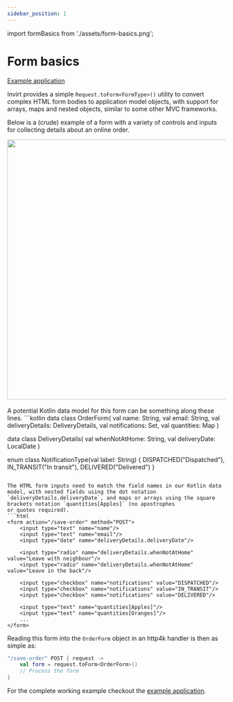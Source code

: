 ```yaml
---
sidebar_position: 1
---
```

import formBasics from './assets/form-basics.png';

# Form basics

[Example application](https://github.com/resoluteworks/invirt/tree/main/examples/form-basics)

Invirt provides a simple `Request.toForm<FormType>()` utility to convert complex HTML form bodies to application model objects,
with support for arrays, maps and nested objects, similar to some other MVC frameworks.

Below is a (crude) example of a form with a variety of controls and inputs for collecting details
about an online order.

<img src={formBasics} width="600"/>

<br/>
<br/>
A potential Kotlin data model for this form can be something along these lines.
```kotlin
data class OrderForm(
    val name: String,
    val email: String,
    val deliveryDetails: DeliveryDetails,
    val notifications: Set<NotificationType>,
    val quantities: Map<String, Int>
)

data class DeliveryDetails(
    val whenNotAtHome: String,
    val deliveryDate: LocalDate
)

enum class NotificationType(val label: String) {
    DISPATCHED("Dispatched"),
    IN_TRANSIT("In transit"),
    DELIVERED("Delivered")
}
```

The HTML form inputs need to match the field names in our Kotlin data model, with nested fields using the dot notation
`deliveryDetails.deliveryDate`, and maps or arrays using the square brackets notation `quantities[Apples]` (no apostrophes
or quotes required).
```html
<form action="/save-order" method="POST">
    <input type="text" name="name"/>
    <input type="text" name="email"/>
    <input type="date" name="deliveryDetails.deliveryDate"/>

    <input type="radio" name="deliveryDetails.whenNotAtHome" value="Leave with neighbour"/>
    <input type="radio" name="deliveryDetails.whenNotAtHome" value="Leave in the back"/>

    <input type="checkbox" name="notifications" value="DISPATCHED"/>
    <input type="checkbox" name="notifications" value="IN_TRANSIT"/>
    <input type="checkbox" name="notifications" value="DELIVERED"/>

    <input type="text" name="quantities[Apples]"/>
    <input type="text" name="quantities[Oranges]"/>
    ...
</form>
```

Reading this form into the `OrderForm` object in an http4k handler is then as simple as:
```kotlin
"/save-order" POST { request ->
    val form = request.toForm<OrderForm>()
    // Process the form
}
```

For the complete working example checkout the [example application](https://github.com/resoluteworks/invirt/tree/main/examples/form-basics).
